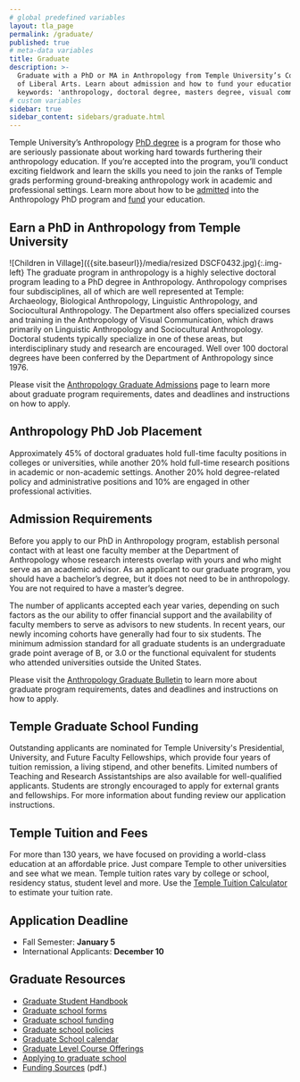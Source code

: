 ```yaml
---
# global predefined variables
layout: tla_page
permalink: /graduate/
published: true
# meta-data variables
title: Graduate
description: >-
  Graduate with a PhD or MA in Anthropology from Temple University’s College 
  of Liberal Arts. Learn about admission and how to fund your education. 
  keywords: 'anthropology, doctoral degree, masters degree, visual communication'
# custom variables
sidebar: true
sidebar_content: sidebars/graduate.html
---
```

Temple University’s Anthropology [PhD degree](#earn-a-phd-in-anthropology-from-temple-university) is a program for those who are seriously passionate about working hard towards furthering their anthropology education. If you’re accepted into the program, you’ll conduct exciting fieldwork and learn the skills you need to join the ranks of Temple grads performing ground-breaking anthropology work in academic and professional settings. Learn more about how to be [admitted](#admission-requirements) into the Anthropology PhD program and [fund](#temple-graduate-school-funding) your education. 

## Earn a PhD in Anthropology from Temple University
![Children in Village]({{site.baseurl}}/media/resized DSCF0432.jpg){:.img-left}
The graduate program in anthropology is a highly selective doctoral program leading to a PhD degree in Anthropology. Anthropology comprises four subdisciplines, all of which are well represented at Temple: Archaeology, Biological Anthropology, Linguistic Anthropology, and Sociocultural Anthropology. The Department also offers specialized courses and training in the Anthropology of Visual Communication, which draws primarily on Linguistic Anthropology and Sociocultural Anthropology. Doctoral students typically specialize in one of these areas, but interdisciplinary study and research are encouraged. Well over 100 doctoral degrees have been conferred by the Department of Anthropology since 1976. 

Please visit the [Anthropology Graduate Admissions](https://liberalarts.temple.edu/admissions/graduate/anthropology) page to learn more about graduate program requirements, dates and deadlines and instructions on how to apply.

## Anthropology PhD Job Placement
Approximately 45% of doctoral graduates hold full-time faculty positions in colleges or universities, while another 20% hold full-time research positions in academic or non-academic settings. Another 20% hold degree-related policy and administrative positions and 10% are engaged in other professional activities. 

## Admission Requirements
Before you apply to our PhD in Anthropology program, establish personal contact with at least one faculty member at the Department of Anthropology whose research interests overlap with yours and who might serve as an academic advisor. As an applicant to our graduate program, you should have a bachelor’s degree, but it does not need to be in anthropology. You are not required to have a master’s degree. 

The number of applicants accepted each year varies, depending on such factors as the our ability to offer financial support and the availability of faculty members to serve as advisors to new students. In recent years, our newly incoming cohorts have generally had four to six students. The minimum admission standard for all graduate students is an undergraduate grade point average of B, or 3.0 or the functional equivalent for students who attended universities outside the United States.  

Please visit the [Anthropology Graduate Bulletin](http://bulletin.temple.edu/graduate/scd/cla/anthropology-phd/) to learn more about graduate program requirements, dates and deadlines and instructions on how to apply.

## Temple Graduate School Funding
Outstanding applicants are nominated for Temple University's Presidential, University, and Future Faculty Fellowships, which provide four years of tuition remission, a living stipend, and other benefits. Limited numbers of Teaching and Research Assistantships are also available for well-qualified applicants. Students are strongly encouraged to apply for external grants and fellowships. For more information about funding review our application instructions. 

## Temple Tuition and Fees
For more than 130 years, we have focused on providing a world-class education at an affordable price. Just compare Temple to other universities and see what we mean. Temple tuition rates vary by college or school, residency status, student level and more. Use the [Temple Tuition Calculator](https://bursar.temple.edu/tuition-and-fees/tuition-rates) to estimate your tuition rate.

## Application Deadline
- Fall Semester: **January 5**
- International Applicants: **December 10**

## Graduate Resources
- [Graduate Student Handbook](https://liberalarts.temple.edu/sites/liberalarts/files/Philosophy%20Graduate%20Handbook%202017-18.pdf)
- [Graduate school forms](http://www.temple.edu/grad/forms/index.htm)
- [Graduate school funding](http://www.temple.edu/grad/finances/index.htm)
- [Graduate school policies](http://www.temple.edu/grad/policies/index.htm)
- [Graduate School calendar](http://www.temple.edu/registrar/documents/calendars/17-18.asp)
- [Graduate Level Course Offerings](https://prd-wlssb.temple.edu/prod8/bwckctlg.p_disp_dyn_ctlg)
- [Applying to graduate school](http://www.temple.edu/grad/admissions/howtoapply.htm)
- [Funding Sources](https://liberalarts.temple.edu/sites/liberalarts/files/Potential%20sources%20of%20funding%20for%20pre.pdf) (pdf.)
